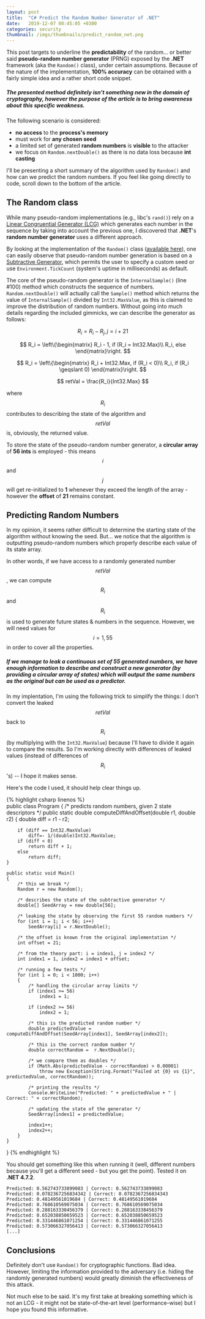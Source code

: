 ```yaml
---
layout: post
title:  "C# Predict the Random Number Generator of .NET"
date:   2019-12-07 00:45:05 +0300
categories: security
thumbnail: /imgs/thumbnails/predict_random_net.png
---
```


This post targets to underline the **predictability** of the random... or better said **pseudo-random number generator** (PRNG) exposed by the **.NET** framework (aka the `Random()` class), under certain assumptions. Because of the nature of the implementation, **100% accuracy** can be obtained with a fairly simple idea and a rather short code snippet.

##### The presented method definitely isn't something new in the domain of cryptography, however the purpose of the article is to bring awareness about this specific weakness.

The following scenario is considered:

* **no access** to the **process's memory**
* must work for **any chosen seed**
* a limited set of generated **random numbers** is **visible** to the attacker
* we focus on `Random.nextDouble()` as there is no data loss because **int casting**

I'll be presenting a short summary of the algorithm used by `Random()` and how can we predict the random numbers. If you feel like going directly to code, scroll down to the bottom of the article.

## The Random class

While many pseudo-random implementations (e.g., libc's `rand()`) rely on a [Linear Congruential Generator (LCG)](https://en.wikipedia.org/wiki/Linear_congruential_generator) which generates each number in the sequence by taking into account the previous one, I discovered that **.NET**'s **random number generator** uses a different approach.

By looking at the implementation of the `Random()` class ([available here](https://referencesource.microsoft.com/#mscorlib/system/random.cs)), one can easily observe that pseudo-random number generation is based on a [Subtractive Generator](https://rosettacode.org/wiki/Subtractive_generator), which permits the user to specify a custom seed or use `Environment.TickCount` (system's uptime in milliseconds) as default.

The core of the pseudo-random generator is the `InternalSample()` (line #100) method which constructs the sequence of numbers. `Random.nextDouble()` will actually call the `Sample()` method which returns the value of `InternalSample()` divided by `Int32.MaxValue`, as this is claimed to improve the distribution of random numbers.
Without going into much details regarding the included gimmicks, we can describe the generator as follows:

$$ R_i = R_i - R_j, j=i+21 $$

$$ R_i = \left\{\begin{matrix}
R_i - 1, if (R_i = Int32.Max)\\ 
R_i, else
\end{matrix}\right. $$

$$ R_i = \left\{\begin{matrix}
R_i + Int32.Max, if (R_i < 0)\\ 
R_i, if (R_i \geqslant 0)
\end{matrix}\right. $$


$$ retVal = \frac{R_i}{Int32.Max} $$

where $$R_i$$ contributes to describing the state of the algorithm and $$retVal$$ is, obviously, the returned value.

To store the state of the pseudo-random number generator, a **circular array** of **56 ints** is employed - this means $$ i $$ and $$ j $$ will get re-initialized to **1** whenever they exceed the length of the array - however the **offset** of **21** remains constant.



## Predicting Random Numbers

In my opinion, it seems rather difficult to determine the starting state of the algorithm without knowing the seed. But... we notice that the algorithm is outputting pseudo-random numbers which properly describe each value of its state array.

In other words, if we have access to a randomly generated number $$ retVal $$, we can compute $$ R_i $$ and $$ R_i $$ is used to generate future states & numbers in the sequence. However, we will need values for $$ i = 1,55 $$ in order to cover all the properties. 

##### If we manage to leak a continuous set of **55** generated numbers, we have enough information to describe and construct a new generator (by providing a circular array of states) which will output the same numbers as the original but can be used as a predictor.


In my implentation, I'm using the following trick to simplify the things: I don't convert the leaked $$ retVal $$ back to $$R_i$$ (by multiplying with the `Int32.MaxValue`) because I'll have to divide it again to compare the results. So I'm working directly with differences of leaked values (instead of differences of $$ R_i $$'s) -- I hope it makes sense.

Here's the code I used, it should help clear things up.

{% highlight csharp linenos %}		
public class Program
{
	/* predicts random numbers, given 2 state descriptors */
	public static double computeDiffAndOffset(double r1, double r2)
	{
		double diff = r1 - r2;
		
		if (diff == Int32.MaxValue)
			diff=- 1/(double)Int32.MaxValue;
		if (diff < 0)
			return diff + 1;
		else
			return diff;
	}
	
	public static void Main()
	{
		/* this we break */
		Random r = new Random();
		
		/* describes the state of the subtractive generator */
		double[] SeedArray = new double[56];
		
		/* leaking the state by observing the first 55 random numbers */
		for (int i = 1; i < 56; i++)
			SeedArray[i] = r.NextDouble();
		
		/* the offset is known from the original implementation */
		int offset = 21;
		
		/* from the theory part: i = index1, j = index2 */
		int index1 = 1, index2 = index1 + offset;
		
		/* running a few tests */
		for (int i = 0; i < 1000; i++)
		{
			/* handling the circular array limits */
			if (index1 >= 56)
				index1 = 1;
			
			if (index2 >= 56)
				index2 = 1;
			
			/* this is the predicted random number */
			double predictedValue = computeDiffAndOffset(SeedArray[index1], SeedArray[index2]);

			/* this is the correct random number */
			double correctRandom =  r.NextDouble();
			
			/* we compare them as doubles */
			if (Math.Abs(predictedValue - correctRandom) > 0.00001)
				throw new Exception(String.Format("Failed at {0} vs {1}", predictedValue, correctRandom));
			
			/* printing the results */
			Console.WriteLine("Predicted: " + predictedValue + " | Correct: " + correctRandom);

			/* updating the state of the generator */
			SeedArray[index1] = predictedValue;
			
			index1++;
			index2++;
		}
	}
}
{% endhighlight %}


You should get something like this when running it (well, different numbers because you'll get a different seed - but you get the point). Tested it on **.NET 4.7.2**.

```
Predicted: 0.562743733899083 | Correct: 0.562743733899083
Predicted: 0.0782367256834342 | Correct: 0.0782367256834343
Predicted: 0.48149561019684 | Correct: 0.48149561019684
Predicted: 0.768610569075034 | Correct: 0.768610569075034
Predicted: 0.288163338456379 | Correct: 0.288163338456379
Predicted: 0.652038850659523 | Correct: 0.652038850659523
Predicted: 0.331446861071254 | Correct: 0.331446861071255
Predicted: 0.573066327056413 | Correct: 0.573066327056413
[...]
```

## Conclusions

Definitely don't use `Random()` for cryptographic functions. Bad idea.
However, limiting the information provided to the adversary (i.e. hiding the randomly generated numbers) would greatly diminish the effectiveness of this attack.

Not much else to be said. It's my first take at breaking something which is not an LCG - it might not be state-of-the-art level (performance-wise) but I hope you found this informative.